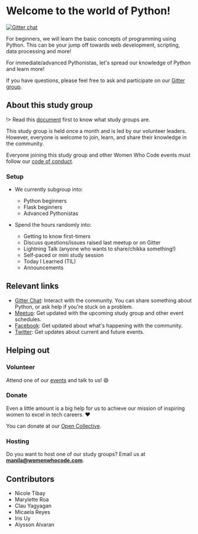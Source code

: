 # Welcome to the world of Python!

[![Gitter chat](https://badges.gitter.im/gitterHQ/gitter.png)](https://gitter.im/WWCodeManila/Python)

For beginners, we will learn the basic concepts of
programming using Python. This can be your jump off towards web development,
scripting, data processing and more!

For immediate/advanced Pythonistas, let's spread our knowledge of Python and learn more!

If you have questions, please feel free to ask and participate on our [Gitter group](https://gitter.im/WWCodeManila/Python).


## About this study group

!> Read this [document](wwcodemanila/study_groups.md) first to know what study groups are.

This study group is held once a month and is led by our volunteer leaders. However, everyone is welcome to join, learn, and share their knowledge in the community.

Everyone joining this study group and other Women Who Code events must follow our [code of conduct](https://github.com/WomenWhoCode/guidelines-resources/blob/master/code_of_conduct.md).

### Setup

* We currently subgroup into:
    - Python beginners
    - Flask beginners
    - Advanced Pythonistas
    
* Spend the hours randomly into:
    - Getting to know first-timers
    - Discuss questions/issues raised last meetup or on Gitter
    - Lightning Talk (anyone who wants to share/chikka something!)
    - Self-paced or mini study session
    - Today I Learned (TIL)
    - Announcements
    
    
## Relevant links

- [Gitter Chat](https://gitter.im/WWCodeManila/Python): Interact with the community. You can share something about Python, or ask help if you're stuck on a problem.
- [Meetup](https://bit.ly/wwcodemanilameetups): Get updated with the upcoming study group and other event schedules.
- [Facebook](https://facebook.com/wwcodemanila): Get updated about what's happening with the community.
- [Twitter](https://twitter.com/wwcodemanila): Get updates about current and future events.


## Helping out

### Volunteer

Attend one of our [events](https://bit.ly/wwcodemanilameetups) and talk to us! :smile:

### Donate

Even a little amount is a big help for us to achieve our mission of inspiring women to excel in tech careers. :heart:

You can donate at our [Open Collective](https://opencollective.com/wwcodemanila).

### Hosting

Do you want to host one of our study groups? Email us at **manila@womenwhocode.com**.


## Contributors

- Nicole Tibay
- Marylette Roa
- Clau Yagyagan
- Micaela Reyes
- Iris Uy
- Alysson Alvaran
